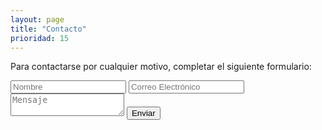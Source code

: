 ```yaml
---
layout: page
title: "Contacto"
prioridad: 15
---
```


Para contactarse por cualquier motivo, completar el siguiente formulario:

<div class="contacto">
  <form action="https://formspree.io/info@augustodaniele.com.ar" method="POST">
    <input type="text" name="Nombre" placeholder="Nombre" />
    <input type="email" name="_replyto" placeholder="Correo Electrónico" />
    <textarea placeholder="Mensaje" name="Mensaje"></textarea>
    <input type="hidden" name="_next" value="//augustodaniele.com.ar/contacto/" />
    <input type="hidden" name="_subject" value="Contacto desde la web" />
    <input type="text" name="_gotcha" style="display:none" />
    <input type="submit" value="Enviar">
  </form>
</div>

